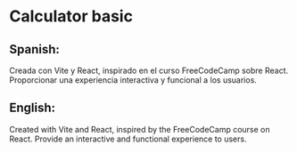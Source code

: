 # Calculator basic

## Spanish:
Creada con Vite y React, inspirado en el curso FreeCodeCamp sobre React. Proporcionar una experiencia interactiva y funcional a los usuarios.


## English:

Created with Vite and React, inspired by the FreeCodeCamp course on React. Provide an interactive and functional experience to users.
